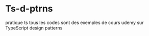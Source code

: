 # Ts-d-ptrns
pratique ts
tous les codes sont des exemples de cours udemy sur TypeScript design patterns